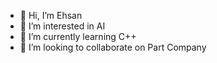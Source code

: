 - 👋 Hi, I’m Ehsan
- 👀 I’m interested in AI
- 🌱 I’m currently learning C++
- 💞️ I’m looking to collaborate on Part Company

<!---
19seh99/19seh99 is a ✨ special ✨ repository because its `README.md` (this file) appears on your GitHub profile.
You can click the Preview link to take a look at your changes.
--->
